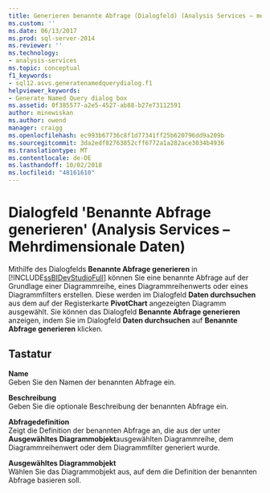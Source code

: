 ```yaml
---
title: Generieren benannte Abfrage (Dialogfeld) (Analysis Services – mehrdimensionale Daten) | Microsoft-Dokumentation
ms.custom: ''
ms.date: 06/13/2017
ms.prod: sql-server-2014
ms.reviewer: ''
ms.technology:
- analysis-services
ms.topic: conceptual
f1_keywords:
- sql12.asvs.generatenamedquerydialog.f1
helpviewer_keywords:
- Generate Named Query dialog box
ms.assetid: 0f385577-a2e5-4527-ab88-b27e73112591
author: minewiskan
ms.author: owend
manager: craigg
ms.openlocfilehash: ec993b67736c8f1d77341ff25b620796dd9a209b
ms.sourcegitcommit: 3da2edf82763852cff6772a1a282ace3034b4936
ms.translationtype: MT
ms.contentlocale: de-DE
ms.lasthandoff: 10/02/2018
ms.locfileid: "48161610"
---
```

# <a name="generate-named-query-dialog-box-analysis-services---multidimensional-data"></a>Dialogfeld 'Benannte Abfrage generieren' (Analysis Services – Mehrdimensionale Daten)
  Mithilfe des Dialogfelds **Benannte Abfrage generieren** in [!INCLUDE[ssBIDevStudioFull](../includes/ssbidevstudiofull-md.md)] können Sie eine benannte Abfrage auf der Grundlage einer Diagrammreihe, eines Diagrammreihenwerts oder eines Diagrammfilters erstellen. Diese werden im Dialogfeld **Daten durchsuchen** aus dem auf der Registerkarte **PivotChart** angezeigten Diagramm ausgewählt. Sie können das Dialogfeld **Benannte Abfrage generieren** anzeigen, indem Sie im Dialogfeld **Daten durchsuchen** auf **Benannte Abfrage generieren** klicken.  
  
## <a name="options"></a>Tastatur  
 **Name**  
 Geben Sie den Namen der benannten Abfrage ein.  
  
 **Beschreibung**  
 Geben Sie die optionale Beschreibung der benannten Abfrage ein.  
  
 **Abfragedefinition**  
 Zeigt die Definition der benannten Abfrage an, die aus der unter **Ausgewähltes Diagrammobjekt**ausgewählten Diagrammreihe, dem Diagrammreihenwert oder dem Diagrammfilter generiert wurde.  
  
 **Ausgewähltes Diagrammobjekt**  
 Wählen Sie das Diagrammobjekt aus, auf dem die Definition der benannten Abfrage basieren soll.  
  
  
